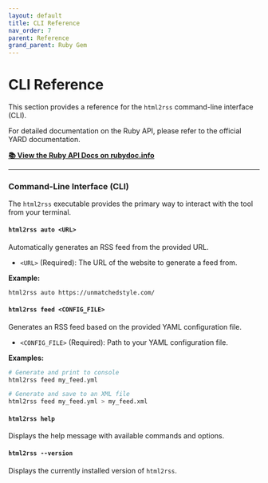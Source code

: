 ```yaml
---
layout: default
title: CLI Reference
nav_order: 7
parent: Reference
grand_parent: Ruby Gem
---
```


# CLI Reference

This section provides a reference for the `html2rss` command-line interface (CLI).

For detailed documentation on the Ruby API, please refer to the official YARD documentation.

[**📚 View the Ruby API Docs on rubydoc.info**](https://www.rubydoc.info/gems/html2rss)

---

### Command-Line Interface (CLI)

The `html2rss` executable provides the primary way to interact with the tool from your terminal.

#### `html2rss auto <URL>`

Automatically generates an RSS feed from the provided URL.

- `<URL>` (Required): The URL of the website to generate a feed from.

**Example:**

```bash
html2rss auto https://unmatchedstyle.com/
```

#### `html2rss feed <CONFIG_FILE>`

Generates an RSS feed based on the provided YAML configuration file.

- `<CONFIG_FILE>` (Required): Path to your YAML configuration file.

**Examples:**

```bash
# Generate and print to console
html2rss feed my_feed.yml

# Generate and save to an XML file
html2rss feed my_feed.yml > my_feed.xml
```

#### `html2rss help`

Displays the help message with available commands and options.

#### `html2rss --version`

Displays the currently installed version of `html2rss`.

